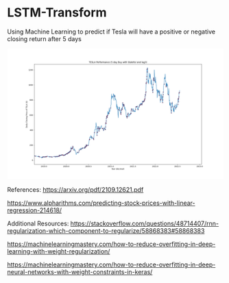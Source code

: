 # LSTM-Transform
Using Machine Learning to predict if Tesla will have a positive or negative closing return after 5 days 

![Stateful Graph](/graphs/5_day_buy_Stateful_lag3.png)

References:
https://arxiv.org/pdf/2109.12621.pdf

https://www.alpharithms.com/predicting-stock-prices-with-linear-regression-214618/

Additional Resources:
https://stackoverflow.com/questions/48714407/rnn-regularization-which-component-to-regularize/58868383#58868383

https://machinelearningmastery.com/how-to-reduce-overfitting-in-deep-learning-with-weight-regularization/

https://machinelearningmastery.com/how-to-reduce-overfitting-in-deep-neural-networks-with-weight-constraints-in-keras/
